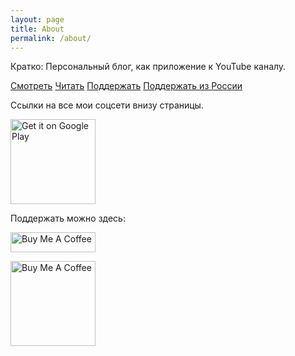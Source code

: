 ```yaml
---
layout: page
title: About
permalink: /about/
---
```



Кратко: Персональный блог, как приложение к YouTube каналу.

[Смотреть](https://www.youtube.com/c/MaxTrash) [Читать]({{site.baseurl}})
[Поддержать](https://www.buymeacoffee.com/maxtrash) [Поддержать из России](https://pay.cloudtips.ru/p/5acab2cd)

Ссылки на все мои соцсети внизу страницы.


<script src="https://apis.google.com/js/platform.js"></script>

<div class="g-ytsubscribe" data-channelid="UCSFR40osj7pJXouSiJDFXZA" data-layout="full" data-count="hidden"></div>


<a href='https://play.google.com/store/apps/details?id=org.godotengine.classicsnake4&pcampaignid=pcampaignidMKT-Other-global-all-co-prtnr-py-PartBadge-Mar2515-1'><img alt='Get it on Google Play' src='https://play.google.com/intl/en_us/badges/static/images/badges/en_badge_web_generic.png' width="136"/></a>


Поддержать можно здесь:

<a href="https://www.buymeacoffee.com/maxtrash" target="_blank"><img src="https://cdn.buymeacoffee.com/buttons/default-orange.png" alt="Buy Me A Coffee" height="32" width="136"></a>


<a href="https://www.buymeacoffee.com/maxtrash" target="_blank"><img src="https://github.com/trash-max/trash-max.github.io/blob/master/assets/bmc_qr.png" alt="Buy Me A Coffee" height="136" width="136"></a>